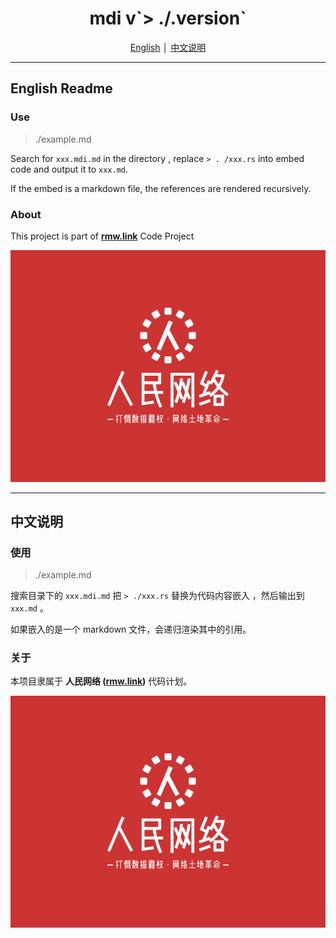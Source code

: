 <h1 align="center">mdi v`> ./.version`</h1>
<p align="center">
<a href="#en">English</a>
<span color="#ccc"> │ </span>
<a href="#zh"> 中文说明 </a>
</p>

---

<span id="en"></span>

## English Readme

### Use

> ./example.md

Search for `xxx.mdi.md` in the directory , replace `> . /xxx.rs` into embed code and output it to `xxx.md`.

If the embed is a markdown file, the references are rendered recursively.

### About

This project is part of **[rmw.link](//rmw.link)** Code Project

![rmw.link logo](https://raw.githubusercontent.com/rmw-link/logo/master/rmw.red.bg.svg)

---

<span id="zh"></span>

## 中文说明

### 使用

  > ./example.md

搜索目录下的 `xxx.mdi.md` 把 `> ./xxx.rs` 替换为代码内容嵌入 ，然后输出到 `xxx.md` 。

如果嵌入的是一个 markdown 文件，会递归渲染其中的引用。

### 关于

本项目隶属于 **人民网络 ([rmw.link](//rmw.link))** 代码计划。

![人民网络海报](https://raw.githubusercontent.com/rmw-link/logo/master/rmw.red.bg.svg)
